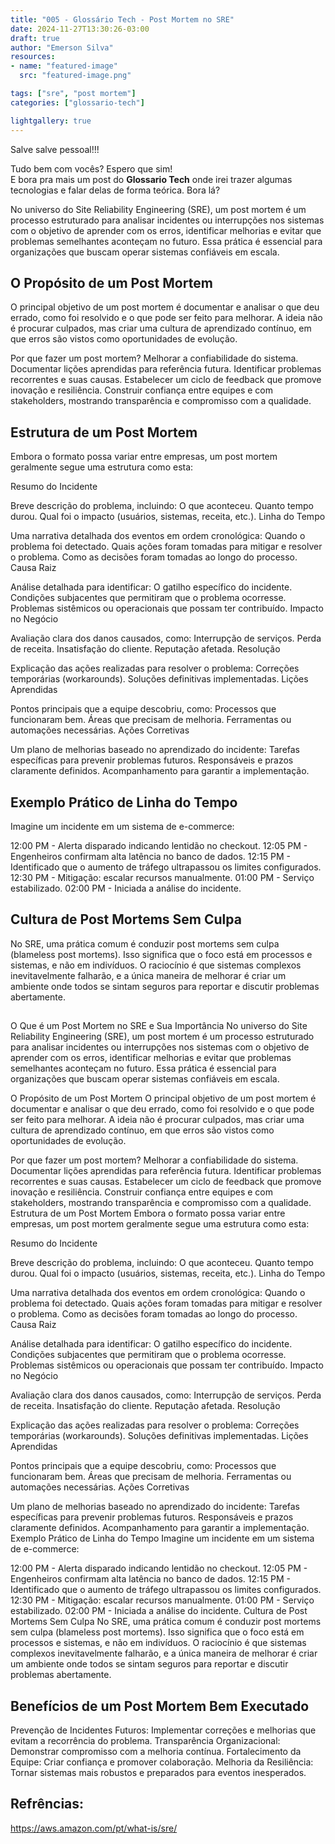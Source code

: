 ```yaml
---
title: "005 - Glossário Tech - Post Mortem no SRE"
date: 2024-11-27T13:30:26-03:00
draft: true
author: "Emerson Silva"
resources:
- name: "featured-image"
  src: "featured-image.png"

tags: ["sre", "post mortem"]
categories: ["glossario-tech"]

lightgallery: true
---
```


Salve salve pessoal!!!

Tudo bem com vocês? Espero que sim!  
E bora pra mais um post do **Glossario Tech** onde irei trazer algumas tecnologias e falar delas de forma teórica. Bora lá?


No universo do Site Reliability Engineering (SRE), um post mortem é um processo estruturado para analisar incidentes ou interrupções nos sistemas com o objetivo de aprender com os erros, identificar melhorias e evitar que problemas semelhantes aconteçam no futuro. Essa prática é essencial para organizações que buscam operar sistemas confiáveis em escala.


## O Propósito de um Post Mortem

O principal objetivo de um post mortem é documentar e analisar o que deu errado, como foi resolvido e o que pode ser feito para melhorar. A ideia não é procurar culpados, mas criar uma cultura de aprendizado contínuo, em que erros são vistos como oportunidades de evolução.

Por que fazer um post mortem?
Melhorar a confiabilidade do sistema.
Documentar lições aprendidas para referência futura.
Identificar problemas recorrentes e suas causas.
Estabelecer um ciclo de feedback que promove inovação e resiliência.
Construir confiança entre equipes e com stakeholders, mostrando transparência e compromisso com a qualidade.


## Estrutura de um Post Mortem
Embora o formato possa variar entre empresas, um post mortem geralmente segue uma estrutura como esta:

Resumo do Incidente

Breve descrição do problema, incluindo:
O que aconteceu.
Quanto tempo durou.
Qual foi o impacto (usuários, sistemas, receita, etc.).
Linha do Tempo

Uma narrativa detalhada dos eventos em ordem cronológica:
Quando o problema foi detectado.
Quais ações foram tomadas para mitigar e resolver o problema.
Como as decisões foram tomadas ao longo do processo.
Causa Raiz

Análise detalhada para identificar:
O gatilho específico do incidente.
Condições subjacentes que permitiram que o problema ocorresse.
Problemas sistêmicos ou operacionais que possam ter contribuído.
Impacto no Negócio

Avaliação clara dos danos causados, como:
Interrupção de serviços.
Perda de receita.
Insatisfação do cliente.
Reputação afetada.
Resolução

Explicação das ações realizadas para resolver o problema:
Correções temporárias (workarounds).
Soluções definitivas implementadas.
Lições Aprendidas

Pontos principais que a equipe descobriu, como:
Processos que funcionaram bem.
Áreas que precisam de melhoria.
Ferramentas ou automações necessárias.
Ações Corretivas

Um plano de melhorias baseado no aprendizado do incidente:
Tarefas específicas para prevenir problemas futuros.
Responsáveis e prazos claramente definidos.
Acompanhamento para garantir a implementação.

## Exemplo Prático de Linha do Tempo
Imagine um incidente em um sistema de e-commerce:

12:00 PM - Alerta disparado indicando lentidão no checkout.
12:05 PM - Engenheiros confirmam alta latência no banco de dados.
12:15 PM - Identificado que o aumento de tráfego ultrapassou os limites configurados.
12:30 PM - Mitigação: escalar recursos manualmente.
01:00 PM - Serviço estabilizado.
02:00 PM - Iniciada a análise do incidente.

## Cultura de Post Mortems Sem Culpa
No SRE, uma prática comum é conduzir post mortems sem culpa (blameless post mortems). Isso significa que o foco está em processos e sistemas, e não em indivíduos. O raciocínio é que sistemas complexos inevitavelmente falharão, e a única maneira de melhorar é criar um ambiente onde todos se sintam seguros para reportar e discutir problemas abertamente.

## 
O Que é um Post Mortem no SRE e Sua Importância
No universo do Site Reliability Engineering (SRE), um post mortem é um processo estruturado para analisar incidentes ou interrupções nos sistemas com o objetivo de aprender com os erros, identificar melhorias e evitar que problemas semelhantes aconteçam no futuro. Essa prática é essencial para organizações que buscam operar sistemas confiáveis em escala.

O Propósito de um Post Mortem
O principal objetivo de um post mortem é documentar e analisar o que deu errado, como foi resolvido e o que pode ser feito para melhorar. A ideia não é procurar culpados, mas criar uma cultura de aprendizado contínuo, em que erros são vistos como oportunidades de evolução.

Por que fazer um post mortem?
Melhorar a confiabilidade do sistema.
Documentar lições aprendidas para referência futura.
Identificar problemas recorrentes e suas causas.
Estabelecer um ciclo de feedback que promove inovação e resiliência.
Construir confiança entre equipes e com stakeholders, mostrando transparência e compromisso com a qualidade.
Estrutura de um Post Mortem
Embora o formato possa variar entre empresas, um post mortem geralmente segue uma estrutura como esta:

Resumo do Incidente

Breve descrição do problema, incluindo:
O que aconteceu.
Quanto tempo durou.
Qual foi o impacto (usuários, sistemas, receita, etc.).
Linha do Tempo

Uma narrativa detalhada dos eventos em ordem cronológica:
Quando o problema foi detectado.
Quais ações foram tomadas para mitigar e resolver o problema.
Como as decisões foram tomadas ao longo do processo.
Causa Raiz

Análise detalhada para identificar:
O gatilho específico do incidente.
Condições subjacentes que permitiram que o problema ocorresse.
Problemas sistêmicos ou operacionais que possam ter contribuído.
Impacto no Negócio

Avaliação clara dos danos causados, como:
Interrupção de serviços.
Perda de receita.
Insatisfação do cliente.
Reputação afetada.
Resolução

Explicação das ações realizadas para resolver o problema:
Correções temporárias (workarounds).
Soluções definitivas implementadas.
Lições Aprendidas

Pontos principais que a equipe descobriu, como:
Processos que funcionaram bem.
Áreas que precisam de melhoria.
Ferramentas ou automações necessárias.
Ações Corretivas

Um plano de melhorias baseado no aprendizado do incidente:
Tarefas específicas para prevenir problemas futuros.
Responsáveis e prazos claramente definidos.
Acompanhamento para garantir a implementação.
Exemplo Prático de Linha do Tempo
Imagine um incidente em um sistema de e-commerce:

12:00 PM - Alerta disparado indicando lentidão no checkout.
12:05 PM - Engenheiros confirmam alta latência no banco de dados.
12:15 PM - Identificado que o aumento de tráfego ultrapassou os limites configurados.
12:30 PM - Mitigação: escalar recursos manualmente.
01:00 PM - Serviço estabilizado.
02:00 PM - Iniciada a análise do incidente.
Cultura de Post Mortems Sem Culpa
No SRE, uma prática comum é conduzir post mortems sem culpa (blameless post mortems). Isso significa que o foco está em processos e sistemas, e não em indivíduos. O raciocínio é que sistemas complexos inevitavelmente falharão, e a única maneira de melhorar é criar um ambiente onde todos se sintam seguros para reportar e discutir problemas abertamente.

## Benefícios de um Post Mortem Bem Executado
Prevenção de Incidentes Futuros: Implementar correções e melhorias que evitam a recorrência do problema.
Transparência Organizacional: Demonstrar compromisso com a melhoria contínua.
Fortalecimento da Equipe: Criar confiança e promover colaboração.
Melhoria da Resiliência: Tornar sistemas mais robustos e preparados para eventos inesperados.


## Refrências:

https://aws.amazon.com/pt/what-is/sre/

<div id="giscus-comments">
  <script src="https://giscus.app/client.js"
          data-repo="silvemerson/emerson-silva-blog"
          data-repo-id="R_kgDONTalJA"
          data-category="General"
          data-category-id="DIC_kwDONTalJM4CkhmM"
          data-mapping="pathname"
          data-strict="0"
          data-reactions-enabled="1"
          data-emit-metadata="1"
          data-input-position="top"
          data-theme="dark"
          data-lang="pt"
          data-loading="lazy"
          crossorigin="anonymous"
          async>
  </script>
</div>